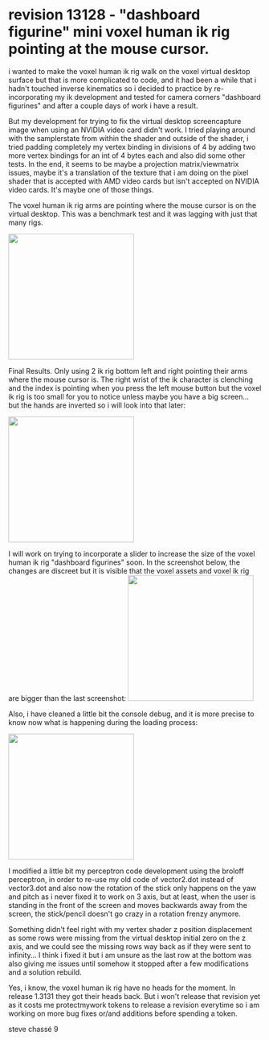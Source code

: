 # revision 13128 - "dashboard figurine" mini voxel human ik rig pointing at the mouse cursor.

i wanted to make the voxel human ik rig walk on the voxel virtual desktop surface but that is more complicated to code, and it had been a while that i hadn't touched inverse kinematics so i decided to practice by re-incorporating my ik development and tested for camera corners "dashboard figurines" and after a couple days of work i have a result.

But my development for trying to fix the virtual desktop screencapture image when using an NVIDIA video card didn't work. I tried playing around with the samplerstate from within the shader and outside of the shader, i tried padding completely my vertex binding in divisions of 4 by adding two more vertex bindings for an int of 4 bytes each and also did some other tests. In the end, it seems to be maybe a projection matrix/viewmatrix issues, maybe it's a translation of the texture that i am doing on the pixel shader that is accepted with AMD video cards but isn't accepted on NVIDIA video cards. It's maybe one of those things.

The voxel human ik rig arms are pointing where the mouse cursor is on the virtual desktop. This was a benchmark test and it was lagging with just that many rigs.

<img WIDTH=250 src="https://github.com/ninekorn/gif-resources/blob/main/Capture%20d%E2%80%99%C3%A9cran%202023-04-19%20194657.jpg" border="0">

Final Results. Only using 2 ik rig bottom left and right pointing their arms where the mouse cursor is. The right wrist of the ik character is clenching and the index is pointing when you press the left mouse button but the voxel ik rig is too small for you to notice unless maybe you have a big screen... but the hands are inverted so i will look into that later:

<img WIDTH=250 src="https://github.com/ninekorn/gif-resources/blob/main/Capture%20d%E2%80%99%C3%A9cran%202023-04-22%20110431.jpg" border="0">

I will work on trying to incorporate a slider to increase the size of the voxel human ik rig "dashboard figurines" soon. In the screenshot below, the changes are discreet but it is visible that the voxel assets and voxel ik rig are bigger than the last screenshot:
<img WIDTH=250 src="https://github.com/ninekorn/gif-resources/blob/main/Capture%20d%E2%80%99%C3%A9cran%202023-04-22%20130846.jpg" border="0">


Also, i have cleaned a little bit the console debug, and it is more precise to know now what is happening during the loading process:

<img WIDTH=250 src="https://github.com/ninekorn/gif-resources/blob/main/Capture%20d%E2%80%99%C3%A9cran%202023-04-22%20122726.jpg" border="0">

I modified a little bit my perceptron code development using the broloff perceptron, in order to re-use my old code of vector2.dot instead of vector3.dot and also now the rotation of the stick only happens on the yaw and pitch as i never fixed it to work on 3 axis, but at least, when the user is standing in the front of the screen and moves backwards away from the screen, the stick/pencil doesn't go crazy in a rotation frenzy anymore.

Something didn't feel right with my vertex shader z position displacement as some rows were missing from the virtual desktop initial zero on the z axis, and we could see the missing rows way back as if they were sent to infinity... I think i fixed it but i am unsure as the last row at the bottom was also giving me issues until somehow it stopped after a few modifications and a solution rebuild. 

Yes, i know, the voxel human ik rig have no heads for the moment. In release 1.3131 they got their heads back. But i won't release that revision yet as it costs me protectmywork tokens to release a revision everytime so i am working on more bug fixes or/and additions before spending a token.

steve chassé 9




